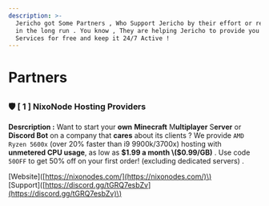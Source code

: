 ```yaml
---
description: >-
  Jericho got Some Partners , Who Support Jericho by their effort or resources
  in the long run . You know , They are helping Jericho to provide you Premium
  Services for free and keep it 24/7 Active !
---
```


# Partners

## 

### 🛡 \[ 1 \]  NixoNode Hosting Providers

**Desrcription :** Want to start your **own** **Minecraft** M**ultiplayer** S**erver** or **Discord Bot** on a company that **cares** about its clients ? We provide `AMD Ryzen 5600x` \(over 20% faster than i9 9900k/3700x\) hosting with **unmetered CPU usage**, as low as **$1.99 a month \($0.99/GB\)** . Use code `50OFF` to get 50% off on your first order! \(excluding dedicated servers\) .  
  
\[Website\]\([https://nixonodes.com/](https://nixonodes.com/)\)  
\[Support\]\([https://discord.gg/tGRQ7esbZv](https://discord.gg/tGRQ7esbZv)\)

